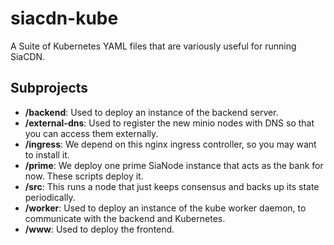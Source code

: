 # siacdn-kube

A Suite of Kubernetes YAML files that are variously useful for running SiaCDN.

## Subprojects

* **/backend**: Used to deploy an instance of the backend server.
* **/external-dns**: Used to register the new minio nodes with DNS so that you
can access them externally.
* **/ingress**: We depend on this nginx ingress controller, so you may want to
install it.
* **/prime**: We deploy one prime SiaNode instance that acts as the bank for
now. These scripts deploy it.
* **/src**: This runs a node that just keeps consensus and backs up its state
periodically.
* **/worker**: Used to deploy an instance of the kube worker daemon, to
communicate with the backend and Kubernetes.
* **/www**: Used to deploy the frontend.
